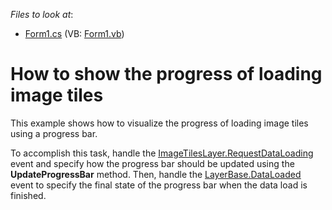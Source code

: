 <!-- default file list -->
*Files to look at*:

* [Form1.cs](./CS/TilesLoaded/Form1.cs) (VB: [Form1.vb](./VB/TilesLoaded/Form1.vb))
<!-- default file list end -->
# How to show the progress of loading image tiles


<p>This example shows how to visualize the progress of loading image tiles using a progress bar.</p>
<p>To accomplish this task, handle the <a href="https://documentation.devexpress.com/#WindowsForms/DevExpressXtraMapImageTilesLayer_RequestDataLoadingtopic"><u>ImageTilesLayer.RequestDataLoading</u></a> event and specify how the progress bar should be updated using the <strong>UpdateProgressBar</strong> method. Then, handle the <a href="https://documentation.devexpress.com/#WindowsForms/DevExpressXtraMapLayerBase_DataLoadedtopic"><u>LayerBase.DataLoaded</u></a> event to specify the final state of the progress bar when the data load is finished.</p>

<br/>


